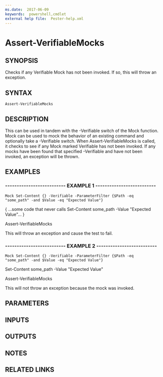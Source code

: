 ```yaml
---
ms.date:  2017-06-09
keywords:  powershell,cmdlet
external help file:  Pester-help.xml
---
```


# Assert-VerifiableMocks

## SYNOPSIS
Checks if any Verifiable Mock has not been invoked.
If so, this will throw an exception.

## SYNTAX

```
Assert-VerifiableMocks
```

## DESCRIPTION
This can be used in tandem with the -Verifiable switch of the Mock
function.
Mock can be used to mock the behavior of an existing command
and optionally take a -Verifiable switch.
When Assert-VerifiableMocks
is called, it checks to see if any Mock marked Verifiable has not been
invoked.
If any mocks have been found that specified -Verifiable and
have not been invoked, an exception will be thrown.

## EXAMPLES

### -------------------------- EXAMPLE 1 --------------------------
```
Mock Set-Content {} -Verifiable -ParameterFilter {$Path -eq "some_path" -and $Value -eq "Expected Value"}
```

{ ...some code that never calls Set-Content some_path -Value "Expected Value"...
}

Assert-VerifiableMocks

This will throw an exception and cause the test to fail.

### -------------------------- EXAMPLE 2 --------------------------
```
Mock Set-Content {} -Verifiable -ParameterFilter {$Path -eq "some_path" -and $Value -eq "Expected Value"}
```

Set-Content some_path -Value "Expected Value"

Assert-VerifiableMocks

This will not throw an exception because the mock was invoked.

## PARAMETERS

## INPUTS

## OUTPUTS

## NOTES

## RELATED LINKS

